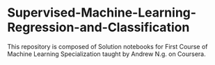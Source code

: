 # Supervised-Machine-Learning-Regression-and-Classification
This repository is composed of Solution notebooks for First Course of Machine Learning Specialization taught by Andrew N.g. on Coursera.
